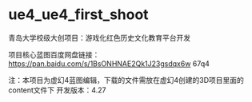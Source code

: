 # ue4_ue4_first_shoot
青岛大学校级大创项目：游戏化红色历史文化教育平台开发

项目核心蓝图百度网盘链接：
https://pan.baidu.com/s/1BsONHNAE2Qk1J23gsdqx6w
67q4

注：本项目为虚幻4蓝图编辑，下载的文件需放在虚幻4创建的3D项目里面的content文件下
    开发版本：4.27
